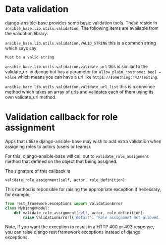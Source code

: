 # Data validation

django-ansible-base provides some basic validation tools. These reside in `ansible_base.lib.utils.validation`.
The following items are available from the validation library:

`ansible_base.lib.utils.validation.VALID_STRING` this is a common string which says say:
```
Must be a valid string
```

`ansible_base.lib.utils.validation.validate_url` this is similar to the validate_url in django but has a parameter for `allow_plain_hostname: bool = False` which means you can have a url like `https://something:443/testing`.

`ansible_base.lib.utils.validation.validate_url_list` this is a convince method which takes an array of urls and validates each of them using its own validate_url method.


# Validation callback for role assignment

Apps that utilize django-ansible-base may wish to add extra validation when assigning roles to actors (users or teams).

For this, django-ansible-base will call out to `validate_role_assignment` method that defined on the object that being assigned.

The signature of this callback is

`validate_role_assignment(self, actor, role_definition)`

This method is reponsible for raising the appropriate exception if necessary, for example,

```python
from rest_framework.exceptions import ValidationError
class MyDjangoModel:
    def validate_role_assignment(self, actor, role_definition):
        raise ValidationError({'detail': 'Role assignment not allowed.'})
```

Note, if you want the exception to result in a HTTP 400 or 403 response, you can raise django rest framework exceptions instead of django exceptions.
